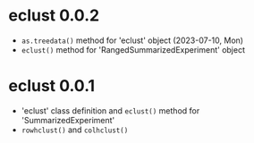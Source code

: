 # eclust 0.0.2

+ `as.treedata()` method for 'eclust' object (2023-07-10, Mon)
+ `eclust()` method for 'RangedSummarizedExperiment' object

# eclust 0.0.1

+ 'eclust' class definition and `eclust()` method for 'SummarizedExperiment'
+ `rowhclust()` and `colhclust()` 
